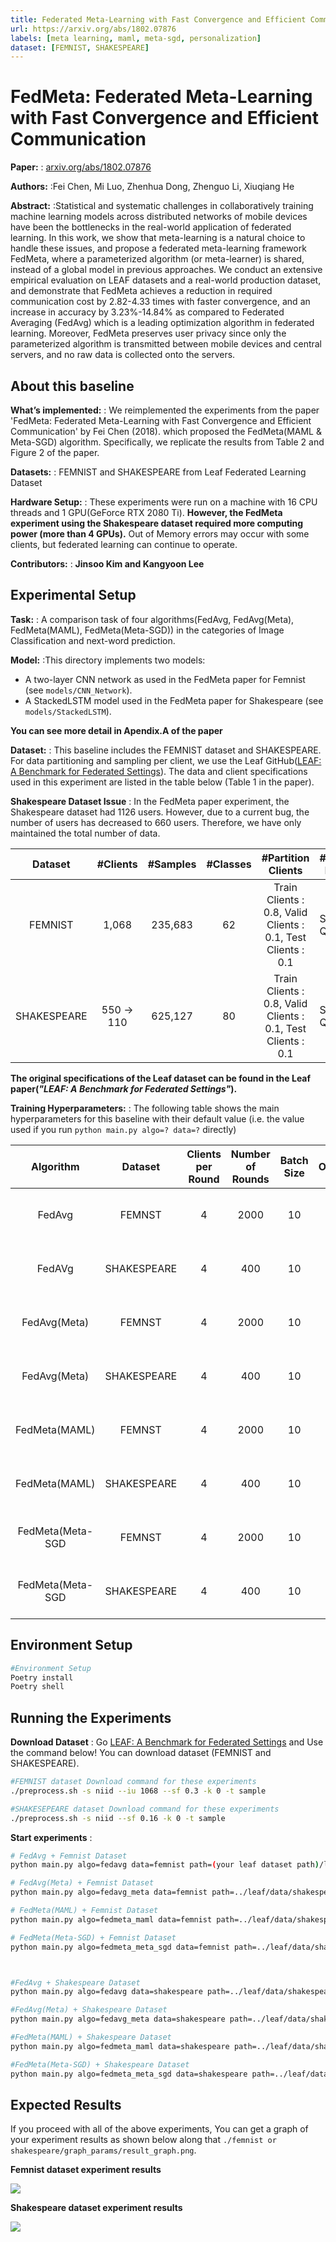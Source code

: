 ```yaml
---
title: Federated Meta-Learning with Fast Convergence and Efficient Communication
url: https://arxiv.org/abs/1802.07876
labels: [meta learning, maml, meta-sgd, personalization] 
dataset: [FEMNIST, SHAKESPEARE]
---
```


# FedMeta: Federated Meta-Learning with Fast Convergence and Efficient Communication

****Paper:**** : [arxiv.org/abs/1802.07876](https://arxiv.org/abs/1802.07876)

****Authors:**** :Fei Chen, Mi Luo, Zhenhua Dong, Zhenguo Li, Xiuqiang He

****Abstract:**** :Statistical and systematic challenges in collaboratively training machine learning models across distributed networks of mobile devices have been the bottlenecks in the real-world application of federated learning. In this work, we show that meta-learning is a natural choice to handle these issues, and propose a federated meta-learning framework FedMeta, where a parameterized algorithm (or meta-learner) is shared, instead of a global model in previous approaches. We conduct an extensive empirical evaluation on LEAF datasets and a real-world production dataset, and demonstrate that FedMeta achieves a reduction in required communication cost by 2.82-4.33 times with faster convergence, and an increase in accuracy by 3.23%-14.84% as compared to Federated Averaging (FedAvg) which is a leading optimization algorithm in federated learning. Moreover, FedMeta preserves user privacy since only the parameterized algorithm is transmitted between mobile devices and central servers, and no raw data is collected onto the servers.


## About this baseline 

****What’s implemented:**** : We reimplemented the experiments from the paper 'FedMeta: Federated Meta-Learning with Fast Convergence and Efficient Communication' by Fei Chen (2018). which proposed the FedMeta(MAML & Meta-SGD) algorithm. Specifically, we replicate the results from Table 2 and Figure 2 of the paper.

****Datasets:**** : FEMNIST and SHAKESPEARE from Leaf Federated Learning Dataset

****Hardware Setup:**** : These experiments were run on a machine with 16 CPU threads and 1 GPU(GeForce RTX 2080 Ti). **However, the FedMeta experiment using the Shakespeare dataset required more computing power (more than 4 GPUs).** Out of Memory errors may occur with some clients, but federated learning can continue to operate.

****Contributors:**** : **Jinsoo Kim and Kangyoon Lee**


## Experimental Setup

****Task:**** : A comparison task of four algorithms(FedAvg, FedAvg(Meta), FedMeta(MAML), FedMeta(Meta-SGD)) in the categories of Image Classification and next-word prediction.

****Model:**** :This directory implements two models:
* A two-layer CNN network as used in the FedMeta paper for Femnist (see `models/CNN_Network`).
* A StackedLSTM model used in the FedMeta paper for Shakespeare (see `models/StackedLSTM`).

**You can see more detail in Apendix.A of the  paper**

****Dataset:**** : This baseline includes the FEMNIST dataset and SHAKESPEARE. For data partitioning and sampling per client, we use the Leaf GitHub([LEAF: A Benchmark for Federated Settings](https://github.com/TalwalkarLab/leaf)). The data and client specifications used in this experiment are listed in the table below (Table 1 in the paper).

**Shakespeare Dataset Issue** : In the FedMeta paper experiment, the Shakespeare dataset had 1126 users. However, due to a current bug, the number of users has decreased to 660 users. Therefore, we have only maintained the total number of data.

|   Dataset   |  #Clients  | #Samples | #Classes |                      #Partition Clients                      | #Partition Dataset   |
|:-----------:|:----------:| :---: |:--------:|:------------------------------------------------------------:|----------------------|
|   FEMNIST   |   1,068    | 235,683 |    62    | Train Clients : 0.8, Valid Clients : 0.1, Test Clients : 0.1 | Sup : 0.2, Qry : 0.8 |
| SHAKESPEARE | 550 -> 110 | 625,127 |    80    | Train Clients : 0.8, Valid Clients : 0.1, Test Clients : 0.1 | Sup : 0.2, Qry : 0.8 |

**The original specifications of the Leaf dataset can be found in the Leaf paper(_"LEAF: A Benchmark for Federated Settings"_).**

****Training Hyperparameters:**** : The following table shows the main hyperparameters for this baseline with their default value (i.e. the value used if you run `python main.py algo=? data=?` directly)

|     Algorithm     |    Dataset     | Clients per Round | Number of Rounds | Batch Size | Optimizer | Learning Rate(α, β) | Client Resources                     | Gradient Step |
|:-----------------:|:--------------:|:-----------------:|:----------------:|:----------:|:---------:|:-------------------:|--------------------------------------|:-------------:|
|      FedAvg       |     FEMNST     |         4         |       2000       |     10     |   Adam    |       0.0001        | {'num_cpus': 4.0, 'num_gpus': 0.25 } |       -       |
|      FedAVg       |  SHAKESPEARE   |         4         |       400        |     10     |   Adam    |        0.001        | {'num_cpus': 4.0, 'num_gpus': 0.25 } |       -       |
|   FedAvg(Meta)    |     FEMNST     |         4         |       2000       |     10     |   Adam    |       0.0001        | {'num_cpus': 4.0, 'num_gpus': 0.25 } |       -       |
|   FedAvg(Meta)    |  SHAKESPEARE   |         4         |       400        |     10     |   Adam    |        0.001        | {'num_cpus': 4.0, 'num_gpus': 0.25 } |       -       |
|   FedMeta(MAML)   |     FEMNST     |         4         |       2000       |     10     |   Adam    |   (0.001, 0.0001)   | {'num_cpus': 4.0, 'num_gpus': 1.0 }  |       5       |
|   FedMeta(MAML)   |  SHAKESPEARE   |         4         |       400        |     10     |   Adam    |     (0.1, 0.01)     | {'num_cpus': 4.0, 'num_gpus': 1.0 }  |       1       |
| FedMeta(Meta-SGD  |     FEMNST     |         4         |       2000       |     10     |   Adam    |   (0.001, 0.0001)   | {'num_cpus': 4.0, 'num_gpus': 1.0 }  |       5       |
| FedMeta(Meta-SGD  |  SHAKESPEARE   |         4         |       400        |     10     |   Adam    |     (0.1, 0.01)     | {'num_cpus': 4.0, 'num_gpus': 1.0 }  |       1       |


## Environment Setup
```bash
#Environment Setup
Poetry install
Poetry shell
```

## Running the Experiments

****Download Dataset**** : Go [LEAF: A Benchmark for Federated Settings](https://github.com/TalwalkarLab/leaf) and Use the command below! You can download dataset (FEMNIST and SHAKESPEARE). 
```bash
#FEMNIST dataset Download command for these experiments
./preprocess.sh -s niid --iu 1068 --sf 0.3 -k 0 -t sample

#SHAKESEPEARE dataset Download command for these experiments
./preprocess.sh -s niid --sf 0.16 -k 0 -t sample
```

****Start experiments**** : 
```bash  
# FedAvg + Femnist Dataset
python main.py algo=fedavg data=femnist path=(your leaf dataset path)/leaf/data/shakespeare/data

# FedAvg(Meta) + Femnist Dataset
python main.py algo=fedavg_meta data=femnist path=../leaf/data/shakespeare/data

# FedMeta(MAML) + Femnist Dataset
python main.py algo=fedmeta_maml data=femnist path=../leaf/data/shakespeare/data

# FedMeta(Meta-SGD) + Femnist Dataset
python main.py algo=fedmeta_meta_sgd data=femnist path=../leaf/data/shakespeare/data



#FedAvg + Shakespeare Dataset
python main.py algo=fedavg data=shakespeare path=../leaf/data/shakespeare/data

#FedAvg(Meta) + Shakespeare Dataset
python main.py algo=fedavg_meta data=shakespeare path=../leaf/data/shakespeare/data

#FedMeta(MAML) + Shakespeare Dataset
python main.py algo=fedmeta_maml data=shakespeare path=../leaf/data/shakespeare/data

#FedMeta(Meta-SGD) + Shakespeare Dataset
python main.py algo=fedmeta_meta_sgd data=shakespeare path=../leaf/data/shakespeare/data

```


## Expected Results
If you proceed with all of the above experiments, You can get a graph of your experiment results as shown below along that `./femnist or shakespeare/graph_params/result_graph.png`.

**Femnist dataset experiment results**


![](docs/femnist_result_graph.png)


**Shakespeare dataset experiment results**


![](docs/shakespeare_result_graph.png)

